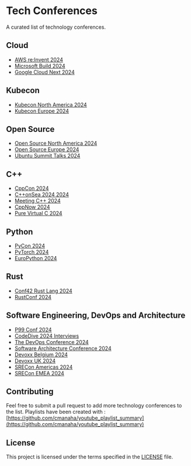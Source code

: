# Tech Conferences

A curated list of technology conferences. 

## Cloud
- [AWS re:Invent 2024](cloud/AWS/README.md)
- [Microsoft Build 2024](cloud/Azure/microsoft_build_2024.md)
- [Google Cloud Next 2024](cloud/GCP/google_cloud_next_2024.md)

## Kubecon
- [Kubecon North America 2024](kubecon/kubecon_cloudnativecon_na_2024_salt_lake_city.md)
- [Kubecon Europe 2024](kubecon/kubecon_cloudnativecon_europe_2024.md)


## Open Source
- [Open Source North America 2024](opensource/open_source_summit_north_america_2024.md)
- [Open Source Europe 2024](opensource/open_source_summit_europe_2024.md)
- [Ubuntu Summit Talks 2024](opensource/ubuntu_summit_talks_2024.md)

## C++
- [CppCon 2024](programming/cppcon_2024.md)
- [C++onSea 2024 2024](programming/consea_2024.md)
- [Meeting C++ 2024](programming/meeting_c_2024.md)
- [CppNow 2024](programming/cppnow_2024.md)
- [Pure Virtual C 2024](programming/pure_virtual_c_2024.md)

## Python
- [PyCon 2024](programming/pycon_us_2024.md)
- [PyTorch 2024](programming/pytorch_conference_2024.md)
- [EuroPython 2024](programming/europython_2024.md)

## Rust
- [Conf42 Rust Lang 2024](programming/conf42_rustlang_2024.md)
- [RustConf 2024](programming/rustconf_2024.md)

## Software Engineering, DevOps and Architecture
- [P99 Conf 2024](https://www.p99conf.io/)
- [CodeDive 2024 Interviews](programming/codedive_2024_interviews.md)
- [The DevOps Conference 2024](devops/the_devops_conference_copenhagen_stockholm_2024.md)
- [Software Architecture Conference 2024](architecture/software_architecture_conference_2024.md)
- [Devoxx Belgium 2024](devops/devoxx_belgium_2024.md)
- [Devoxx UK 2024](devops/devoxx_uk_2024.md)
- [SRECon Americas 2024](devops/srecon24_americas.md)
- [SRECon EMEA 2024](devops/srecon24_europemiddle_east_africa.md)



## Contributing

Feel free to submit a pull request to add more technology conferences to the list.
Playlists have been created with : [https://github.com/cmanaha/youtube_playlist_summary](https://github.com/cmanaha/youtube_playlist_summary)

## License

This project is licensed under the terms specified in the [LICENSE](LICENSE) file.



